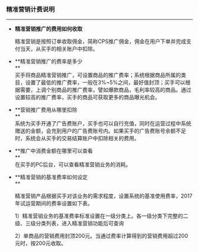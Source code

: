 ### 精准营销计费说明

---

* **精准营销推广的费用如何收取**

  精准营销是按照订单收取佣金，简称CPS推广佣金，佣金在用户下单并完成支付当天，从买手的相关账户中扣除。

* **精准营销推广的费率是多少        
  **  
  买手将商品精准营销推广，可设置商品的推广费率；系统根据商品所属的类目，设置了最低的推广费率，一般在3%~5%之间，最好值封顶；买手可以根据需要，上调个别商品的推广费率，譬如爆款商品，毛利率较高的商品。通过设置较高的推广费率，买手的商品可获取更多的商品曝光机会。

* **营销推广费用从哪里扣除        
  **  
  系统为买手开通了广告费账户，买手也可以自行充值，同时在运营过程中系统赠送的金额，会充到用户的广告费账号内。如果买手的广告费账号余额不足时，系统会从买手的交易结算账户中扣除相关的费用。

* **推广中消费金额在哪里可以查看        
  **  
  在买手的PC后台，可以查看精准营销业务的消耗。

* **精准营销的基准费率如何设定        
  **

  精准营销产品根据买手对该业务的需求程度，设置系统的基准使用费率，2017年试运营期间的费率设置如下表。

  1）精准营销业务的基准费率标准设置在一级分类上。各一级分类下完整的二级、三级分类列表，进入精准营销功能后可查询

  2）单商品的营销费用封顶200元。当通过费率计算得到的营销费用超过200元时，按200元收取。



